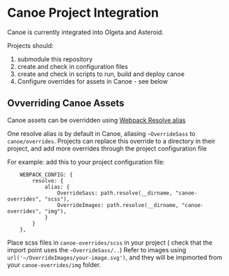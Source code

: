 # Canoe Project Integration

Canoe is currently integrated into Olgeta and Asteroid.

Projects should:
1. submodule this repository
2. create and check in configuration files
3. create and check in scripts to run, build and deploy canoe
4. Configure overrides for assets in Canoe - see below

## Ovverriding Canoe Assets

Canoe assets can be overridden using [Webpack Resolve alias](https://webpack.js.org/configuration/resolve/#resolvealias)

One resolve alias is by default in Canoe, aliasing `~OverrideSass` to `canoe/overrides`.
Projects can replace this override to a directory in their project, and add more overrides through the project configuration file

For example:
add this to your project configuration file: 
```
    WEBPACK_CONFIG: {
        resolve: {
            alias: {
                OverrideSass: path.resolve(__dirname, "canoe-overrides", "scss"),
                OverrideImages: path.resolve(__dirname, "canoe-overrides", "img"),
            }
        }
    },
```

Place scss files in `canoe-overrides/scss` in your project ( check that the import point uses the `~OverrideSass/..`)
Refer to images using `url('~/OverrideImages/your-image.svg')`, and they will be impmorted from your `canoe-overrides/img` folder.





